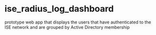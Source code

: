 # ise_radius_log_dashboard
prototype web app that displays the users that have authenticated  to the ISE  network and are grouped by Active Directory membership
